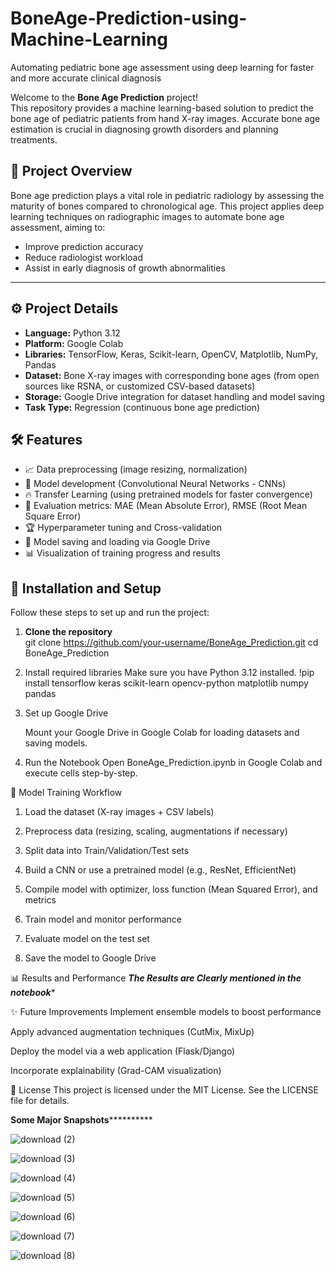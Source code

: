 # BoneAge-Prediction-using-Machine-Learning
Automating pediatric bone age assessment using deep learning for faster and more accurate clinical diagnosis

Welcome to the **Bone Age Prediction** project!  
This repository provides a machine learning-based solution to predict the bone age of pediatric patients from hand X-ray images. Accurate bone age estimation is crucial in diagnosing growth disorders and planning treatments.

## 📌 Project Overview

Bone age prediction plays a vital role in pediatric radiology by assessing the maturity of bones compared to chronological age. This project applies deep learning techniques on radiographic images to automate bone age assessment, aiming to:

- Improve prediction accuracy
- Reduce radiologist workload
- Assist in early diagnosis of growth abnormalities

---

## ⚙️ Project Details

- **Language:** Python 3.12
- **Platform:** Google Colab
- **Libraries:** TensorFlow, Keras, Scikit-learn, OpenCV, Matplotlib, NumPy, Pandas
- **Dataset:** Bone X-ray images with corresponding bone ages (from open sources like RSNA, or customized CSV-based datasets)
- **Storage:** Google Drive integration for dataset handling and model saving
- **Task Type:** Regression (continuous bone age prediction)

## 🛠️ Features

- 📈 Data preprocessing (image resizing, normalization)
- 🧠 Model development (Convolutional Neural Networks - CNNs)
- 🔥 Transfer Learning (using pretrained models for faster convergence)
- 🎯 Evaluation metrics: MAE (Mean Absolute Error), RMSE (Root Mean Square Error)
- 🏆 Hyperparameter tuning and Cross-validation
- 💾 Model saving and loading via Google Drive
- 📊 Visualization of training progress and results

## 🚀 Installation and Setup

Follow these steps to set up and run the project:

1. **Clone the repository**  
   git clone https://github.com/your-username/BoneAge_Prediction.git
   cd BoneAge_Prediction

2. Install required libraries
   Make sure you have Python 3.12 installed.
   !pip install tensorflow keras scikit-learn opencv-python matplotlib numpy pandas

3. Set up Google Drive

   Mount your Google Drive in Google Colab for loading datasets and saving models.
     
4. Run the Notebook
   Open BoneAge_Prediction.ipynb in Google Colab and execute cells step-by-step.

🧪 Model Training Workflow
1. Load the dataset (X-ray images + CSV labels)

2. Preprocess data (resizing, scaling, augmentations if necessary)

3. Split data into Train/Validation/Test sets

4. Build a CNN or use a pretrained model (e.g., ResNet, EfficientNet)

5. Compile model with optimizer, loss function (Mean Squared Error), and metrics

6. Train model and monitor performance

7. Evaluate model on the test set

8. Save the model to Google Drive

📊 Results and Performance
*****The Results are Clearly mentioned in the notebook******

✨ Future Improvements
Implement ensemble models to boost performance

Apply advanced augmentation techniques (CutMix, MixUp)

Deploy the model via a web application (Flask/Django)

Incorporate explainability (Grad-CAM visualization)

📜 License
This project is licensed under the MIT License. See the LICENSE file for details.

**********Some Major Snapshots********************

![download (2)](https://github.com/user-attachments/assets/ee9deb41-7165-4d85-bf72-a9136a8c01b2)

![download (3)](https://github.com/user-attachments/assets/933ec95e-1c88-468f-9a98-f1452b8682b8)

![download (4)](https://github.com/user-attachments/assets/73aba3a7-c482-4356-846d-a591a9d5e9e9)

![download (5)](https://github.com/user-attachments/assets/9270f9e9-6eff-4054-b7f0-5582daff25fc)

![download (6)](https://github.com/user-attachments/assets/48752191-2a5b-4ee9-8acb-eee8fa8d170f)

![download (7)](https://github.com/user-attachments/assets/cc86888f-9126-449e-9b50-2ac6f79e51f1)

![download (8)](https://github.com/user-attachments/assets/31123b42-38cb-4b27-bc76-3849eb1ca737)

